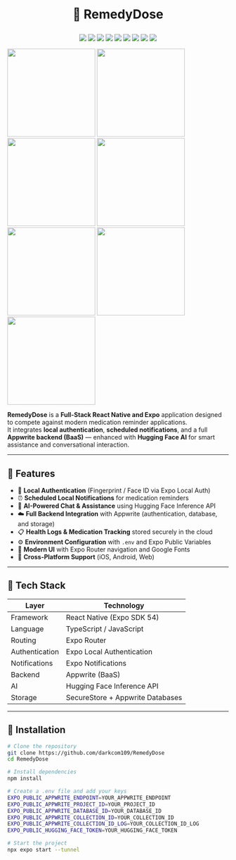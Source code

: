 # <p align="center">💊 RemedyDose</p>

<p align="center">
  <img src="https://img.shields.io/badge/-React_Native-61DAFB?style=for-the-badge&logo=react&logoColor=white" />
  <img src="https://img.shields.io/badge/-Expo-000020?style=for-the-badge&logo=expo&logoColor=white" />
  <img src="https://img.shields.io/badge/-Appwrite-F02E65?style=for-the-badge&logo=appwrite&logoColor=white" />
  <img src="https://img.shields.io/badge/-HuggingFace-FFD21E?style=for-the-badge&logo=huggingface&logoColor=black" />
  <img src="https://img.shields.io/badge/-TypeScript-3178C6?style=for-the-badge&logo=typescript&logoColor=white" />
  <img src="https://img.shields.io/badge/-JavaScript-F7DF1E?style=for-the-badge&logo=javascript&logoColor=black" />
  <img src="https://img.shields.io/badge/-Expo_Router-000000?style=for-the-badge&logo=reactrouter&logoColor=white" />
  <img src="https://img.shields.io/badge/-Local_Auth-4CAF50?style=for-the-badge&logo=android&logoColor=white" />
  <img src="https://img.shields.io/badge/-Notifications-2196F3?style=for-the-badge&logo=bell&logoColor=white" />
</p>

<p align="center>
  <img src="https://github.com/user-attachments/assets/732aa28f-7b8b-4263-8936-cac79130fb92" width="200" />
  <img src="https://github.com/user-attachments/assets/18a2da9f-8c67-40e2-bf5d-feffa9824133" width="200" />
  <img src="https://github.com/user-attachments/assets/73c5072f-c932-409a-b3c7-d08de3e4faaa" width="200" />
  <img src="https://github.com/user-attachments/assets/ee1f2d32-8997-498b-8583-6a788751cf1b" width="200" />
  <img src="https://github.com/user-attachments/assets/5153c8b9-7bfa-4876-a35f-21a36de2c63e" width="200" />
  <img src="https://github.com/user-attachments/assets/306174c7-d15f-453e-8e09-5dcbc2f967b0" width="200" />
  <img src="https://github.com/user-attachments/assets/9df5fd24-e107-4d5e-8773-20b73b225664" width="200" />
  <img src="https://github.com/user-attachments/assets/dc519c9c-206a-4b59-acbb-cec86e7e0e59" width="200" />
</p>

**RemedyDose** is a **Full-Stack React Native and Expo** application designed to compete against modern medication reminder applications.  
It integrates **local authentication**, **scheduled notifications**, and a full **Appwrite backend (BaaS)** — enhanced with **Hugging Face AI** for smart assistance and conversational interaction.

---

## 🚀 Features

- 🔐 **Local Authentication** (Fingerprint / Face ID via Expo Local Auth)  
- ⏰ **Scheduled Local Notifications** for medication reminders  
- 🧠 **AI-Powered Chat & Assistance** using Hugging Face Inference API  
- ☁️ **Full Backend Integration** with Appwrite (authentication, database, and storage)  
- 📋 **Health Logs & Medication Tracking** stored securely in the cloud  
- ⚙️ **Environment Configuration** with `.env` and Expo Public Variables  
- 🎨 **Modern UI** with Expo Router navigation and Google Fonts  
- 📱 **Cross-Platform Support** (iOS, Android, Web)

---

## 🧠 Tech Stack

| Layer | Technology |
|--------|-------------|
| Framework | React Native (Expo SDK 54) |
| Language | TypeScript / JavaScript |
| Routing | Expo Router |
| Authentication | Expo Local Authentication |
| Notifications | Expo Notifications |
| Backend | Appwrite (BaaS) |
| AI | Hugging Face Inference API |
| Storage | SecureStore + Appwrite Databases |

---

## 💾 Installation

```bash
# Clone the repository
git clone https://github.com/darkcom109/RemedyDose
cd RemedyDose

# Install dependencies
npm install

# Create a .env file and add your keys
EXPO_PUBLIC_APPWRITE_ENDPOINT=YOUR_APPWRITE_ENDPOINT
EXPO_PUBLIC_APPWRITE_PROJECT_ID=YOUR_PROJECT_ID
EXPO_PUBLIC_APPWRITE_DATABASE_ID=YOUR_DATABASE_ID
EXPO_PUBLIC_APPWRITE_COLLECTION_ID=YOUR_COLLECTION_ID
EXPO_PUBLIC_APPWRITE_COLLECTION_ID_LOG=YOUR_COLLECTION_ID_LOG
EXPO_PUBLIC_HUGGING_FACE_TOKEN=YOUR_HUGGING_FACE_TOKEN

# Start the project
npx expo start --tunnel
